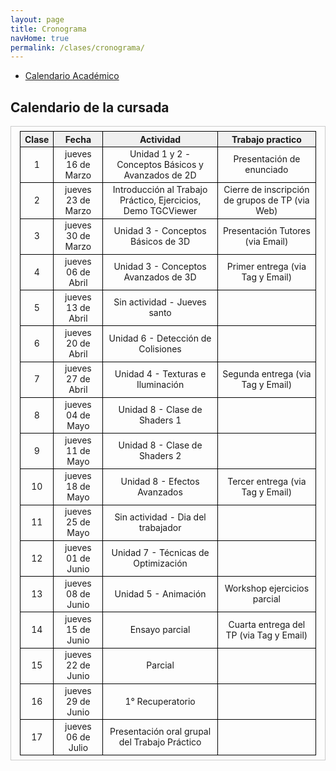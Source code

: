 ```yaml
---
layout: page
title: Cronograma
navHome: true
permalink: /clases/cronograma/
---
```


<style>

table {
  border-collapse: collapse;
  border-spacing: 0;
  font-size: 1em;
  border: 1px solid #CCC;
  margin: 0;
  padding: 0.5em 1em;
}

th {
 font-weight: bold;
  background-color: #F0F0F0;
  border:1px solid #000000;
}

td{
    border:1px solid #000000;
}

</style>

* [Calendario Académico](https://www.frba.utn.edu.ar/es/calendario-academico/)

## Calendario de la cursada

| Clase | Fecha              | Actividad    | Trabajo practico  | 
|:-----:|:------------------:|:------------:|:-----------------:|
|  1    | jueves 16 de Marzo | Unidad 1 y 2 - Conceptos Básicos y Avanzados de 2D | Presentación de enunciado|
|  2    | jueves 23 de Marzo | Introducción al Trabajo Práctico, Ejercicios, Demo TGCViewer | Cierre de inscripción de grupos de TP (via Web)|
|  3    | jueves 30 de Marzo | Unidad 3 - Conceptos Básicos de 3D | Presentación Tutores (via Email)|
|  4    | jueves 06 de Abril | Unidad 3 - Conceptos Avanzados de 3D | Primer entrega (via Tag y Email)|
|  5    | jueves 13 de Abril | Sin actividad - Jueves santo ||
|  6    | jueves 20 de Abril | Unidad 6 - Detección de Colisiones ||
|  7    | jueves 27 de Abril | Unidad 4 - Texturas e Iluminación | Segunda entrega (via Tag y Email)|
|  8    | jueves 04 de Mayo  | Unidad 8 - Clase de Shaders 1 ||
|  9    | jueves 11 de Mayo  | Unidad 8 - Clase de Shaders 2 ||
| 10    | jueves 18 de Mayo  | Unidad 8 - Efectos Avanzados | Tercer entrega (via Tag y Email)|
| 11    | jueves 25 de Mayo  | Sin actividad - Dia del trabajador ||
| 12    | jueves 01 de Junio | Unidad 7 - Técnicas de Optimización ||
| 13    | jueves 08 de Junio | Unidad 5 - Animación | Workshop ejercicios parcial|
| 14    | jueves 15 de Junio | Ensayo parcial | Cuarta entrega del TP (via Tag y Email)|
| 15    | jueves 22 de Junio | Parcial ||
| 16    | jueves 29 de Junio | 1° Recuperatorio ||
| 17    | jueves 06 de Julio | Presentación oral grupal del Trabajo Práctico ||
